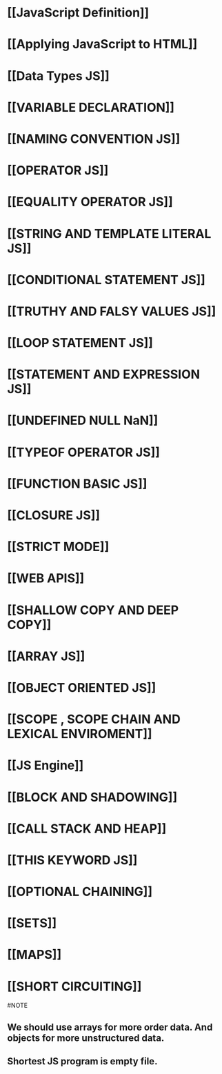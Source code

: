 # [[JavaScript Definition]]
# [[Applying JavaScript to HTML]]
# [[Data Types JS]]
# [[VARIABLE DECLARATION]]
# [[NAMING CONVENTION JS]]
# [[OPERATOR JS]]
# [[EQUALITY OPERATOR JS]]
# [[STRING AND TEMPLATE LITERAL JS]]
# [[CONDITIONAL STATEMENT JS]]
# [[TRUTHY AND FALSY VALUES JS]]
# [[LOOP STATEMENT JS]]
# [[STATEMENT AND EXPRESSION JS]]
# [[UNDEFINED NULL NaN]]
# [[TYPEOF OPERATOR JS]]
# [[FUNCTION BASIC JS]]
# [[CLOSURE JS]]
# [[STRICT MODE]]
# [[WEB APIS]]
# [[SHALLOW COPY AND DEEP COPY]]
# [[ARRAY JS]]
# [[OBJECT ORIENTED JS]]
# [[SCOPE , SCOPE CHAIN AND LEXICAL ENVIROMENT]]
# [[JS Engine]]
# [[BLOCK AND SHADOWING]]
# [[CALL STACK AND HEAP]]
# [[THIS KEYWORD JS]]
# [[OPTIONAL CHAINING]]
# [[SETS]]
# [[MAPS]]

# [[SHORT CIRCUITING]]

#NOTE 
## We should use arrays for more order data. And objects for more unstructured data.
## Shortest JS program is empty file.
